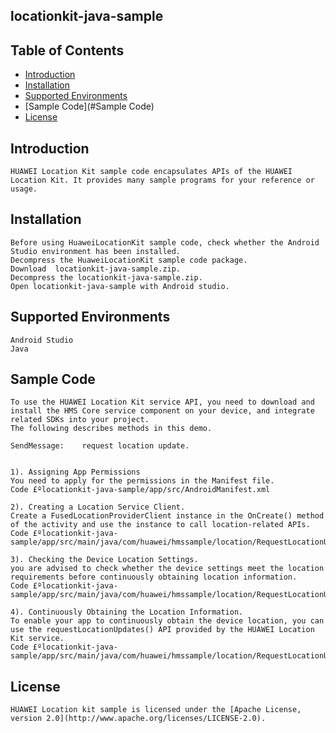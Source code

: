 ##  locationkit-java-sample


## Table of Contents

 * [Introduction](#introduction)
 * [Installation](#installation)
 * [Supported Environments](#supported-environments)
 * [Sample Code](#Sample Code)
 * [License](#license)
 
 
## Introduction
    HUAWEI Location Kit sample code encapsulates APIs of the HUAWEI Location Kit. It provides many sample programs for your reference or usage.
   

## Installation
    Before using HuaweiLocationKit sample code, check whether the Android Studio environment has been installed. 
    Decompress the HuaweiLocationKit sample code package.
    Download  locationkit-java-sample.zip.
	Decompress the locationkit-java-sample.zip.
	Open locationkit-java-sample with Android studio.
 
    
## Supported Environments
	Android Studio
	Java

	
## Sample Code
    To use the HUAWEI Location Kit service API, you need to download and install the HMS Core service component on your device, and integrate related SDKs into your project.
    The following describes methods in this demo.
    
    SendMessage:    request location update.
	

    1). Assigning App Permissions
    You need to apply for the permissions in the Manifest file.
    Code £ºlocationkit-java-sample/app/src/AndroidManifest.xml
    
    2). Creating a Location Service Client.
    Create a FusedLocationProviderClient instance in the OnCreate() method of the activity and use the instance to call location-related APIs.
    Code £ºlocationkit-java-sample/app/src/main/java/com/huawei/hmssample/location/RequestLocationUpdatesWithCallbackActivity.java
    
    3). Checking the Device Location Settings.
    you are advised to check whether the device settings meet the location requirements before continuously obtaining location information.
    Code £ºlocationkit-java-sample/app/src/main/java/com/huawei/hmssample/location/RequestLocationUpdatesWithCallbackActivity.java
    
    4). Continuously Obtaining the Location Information.
    To enable your app to continuously obtain the device location, you can use the requestLocationUpdates() API provided by the HUAWEI Location Kit service. 
    Code £ºlocationkit-java-sample/app/src/main/java/com/huawei/hmssample/location/RequestLocationUpdatesWithCallbackActivity.java
    

##  License
    HUAWEI Location kit sample is licensed under the [Apache License, version 2.0](http://www.apache.org/licenses/LICENSE-2.0).

